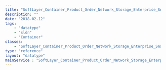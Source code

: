 ```yaml
---
title: "SoftLayer_Container_Product_Order_Network_Storage_Enterprise_SnapshotSpace"
description: ""
date: "2018-02-12"
tags:
    - "datatype"
    - "sldn"
    - "Container"
classes:
    - "SoftLayer_Container_Product_Order_Network_Storage_Enterprise_SnapshotSpace"
type: "reference"
layout: "datatype"
mainService : "SoftLayer_Container_Product_Order_Network_Storage_Enterprise_SnapshotSpace"
---
```

